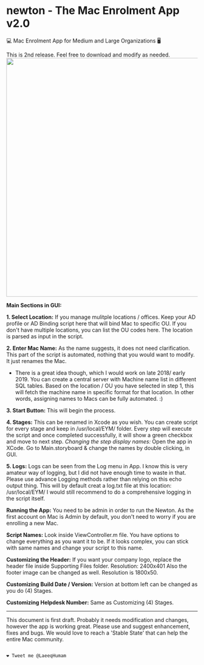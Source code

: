 # newton - The Mac Enrolment App v2.0
💻 Mac Enrolment App for Medium and Large Organizations 🖥

This is 2nd release. Feel free to download and modify as needed.
<img src="http://img.techpowerup.org/171227/screen-shot-2017-12-27-at-19-54-46.png" width="888" height="629">


<b>Main Sections in GUI:</b>
  
<b>1. Select Location:</b> If you manage mulitple locations / offices. Keep your AD profile or AD Binding script here that will bind Mac to specific OU. If you don't have multiple locations, you can list the OU codes here. The location is parsed as input in the script.

<b>2. Enter Mac Name:</b> As the name suggests, it does not need clarification. This part of the script is automated, nothing that you would want to modify. It just renames the Mac.
* There is a great idea though, which I would work on late 2018/ early 2019. You can create a central server with Machine name list in different SQL tables. Based on the location / OU you have selected in step 1, this will fetch the machine name in specific format for that location. In other words, assigning names to Macs can be fully automated. :)

<b>3. Start Button:</b> This will begin the process.

<b>4. Stages:</b> This can be renamed in Xcode as you wish. You can create script for every stage and keep in /usr/local/EYM/ folder. Every step will execute the script and once completed successfully, it will show a green checkbox and move to next step.
<i>Changing the step display names:</i> Open the app in XCode. Go to Main.storyboard & change the names by double clicking, in GUI.

<b>5. Logs:</b> Logs can be seen from the Log menu in App. I know this is very amateur way of logging, but I did not have enough time to waste in that. Please use advance Logging methods rather than relying on this echo output thing. This will by default creat a log.txt file at this location: /usr/local/EYM/
I would still recommend to do a comprehensive logging in the script itself.

<b>Running the App:</b> You need to be admin in order to run the Newton. As the first account on Mac is Admin by default, you don't need to worry if you are enrolling a new Mac.

<b>Script Names:</b> Look inside ViewController.m file. You have options to change everything as you want it to be. If it looks complex, you can stick with same names and change your script to this name.

<b>Customizing the Header:</b> If you want your company logo, replace the header file inside Supporting Files folder. Resolution: 2400x401
Also the footer image can be changed as well. Resolution is 1800x50.

<b>Customizing Build Date / Version:</b> Version at bottom left can be changed as you do (4) Stages.

<b>Customizing Helpdesk Number:</b> Same as Customizing (4) Stages.

--------------------------------------------------------------------------------------------

This document is first draft. Probably it needs modification and changes, however the app is working great. Please use and suggest enhancement, fixes and bugs. We would love to reach a 'Stable State' that can help the entire Mac community. 

                                                                                      ❤️ Tweet me @LaeeqHumam


